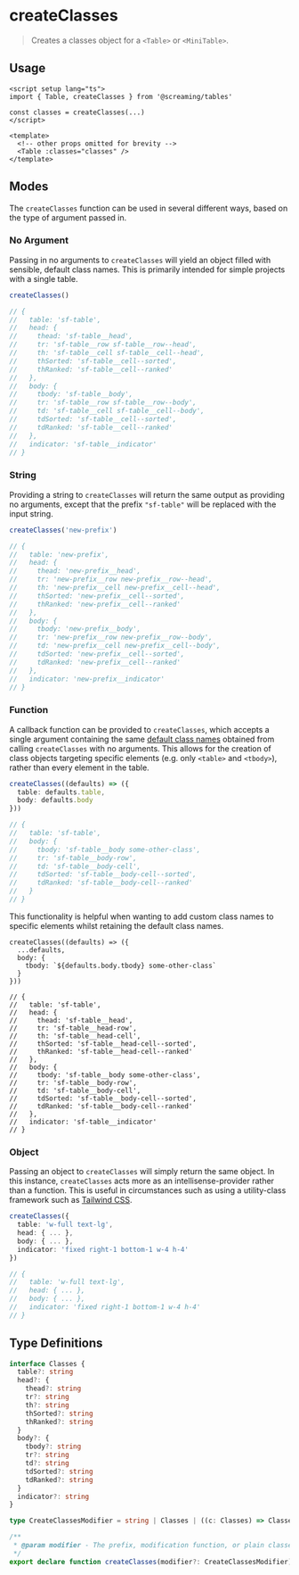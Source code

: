 # createClasses

> Creates a classes object for a `<Table>` or `<MiniTable>`.

## Usage

```vue
<script setup lang="ts">
import { Table, createClasses } from '@screaming/tables'

const classes = createClasses(...)
</script>

<template>
  <!-- other props omitted for brevity -->
  <Table :classes="classes" />
</template>
```

## Modes

The `createClasses` function can be used in several different ways, based on the type of argument passed in.

### No Argument

Passing in no arguments to `createClasses` will yield an object filled with sensible, default class names. This is primarily intended for simple projects with a single table.

```ts
createClasses()

// {
//   table: 'sf-table',
//   head: {
//     thead: 'sf-table__head',
//     tr: 'sf-table__row sf-table__row--head',
//     th: 'sf-table__cell sf-table__cell--head',
//     thSorted: 'sf-table__cell--sorted',
//     thRanked: 'sf-table__cell--ranked'
//   },
//   body: {
//     tbody: 'sf-table__body',
//     tr: 'sf-table__row sf-table__row--body',
//     td: 'sf-table__cell sf-table__cell--body',
//     tdSorted: 'sf-table__cell--sorted',
//     tdRanked: 'sf-table__cell--ranked'
//   },
//   indicator: 'sf-table__indicator'
// }
```

### String

Providing a string to `createClasses` will return the same output as providing no arguments, except that the prefix `"sf-table"` will be replaced with the input string.

```ts
createClasses('new-prefix')

// {
//   table: 'new-prefix',
//   head: {
//     thead: 'new-prefix__head',
//     tr: 'new-prefix__row new-prefix__row--head',
//     th: 'new-prefix__cell new-prefix__cell--head',
//     thSorted: 'new-prefix__cell--sorted',
//     thRanked: 'new-prefix__cell--ranked'
//   },
//   body: {
//     tbody: 'new-prefix__body',
//     tr: 'new-prefix__row new-prefix__row--body',
//     td: 'new-prefix__cell new-prefix__cell--body',
//     tdSorted: 'new-prefix__cell--sorted',
//     tdRanked: 'new-prefix__cell--ranked'
//   },
//   indicator: 'new-prefix__indicator'
// }
```

### Function

A callback function can be provided to `createClasses`, which accepts a single argument containing the same [default class names](#no-argument) obtained from calling `createClasses` with no arguments. This allows for the creation of class objects targeting specific elements (e.g. only `<table>` and `<tbody>`), rather than every element in the table.

```ts
createClasses((defaults) => ({
  table: defaults.table,
  body: defaults.body
}))

// {
//   table: 'sf-table',
//   body: {
//     tbody: 'sf-table__body some-other-class',
//     tr: 'sf-table__body-row',
//     td: 'sf-table__body-cell',
//     tdSorted: 'sf-table__body-cell--sorted',
//     tdRanked: 'sf-table__body-cell--ranked'
//   }
// }
```

This functionality is helpful when wanting to add custom class names to specific elements whilst retaining the default class names.

```ts{18}
createClasses((defaults) => ({
  ...defaults,
  body: {
    tbody: `${defaults.body.tbody} some-other-class`
  }
}))

// {
//   table: 'sf-table',
//   head: {
//     thead: 'sf-table__head',
//     tr: 'sf-table__head-row',
//     th: 'sf-table__head-cell',
//     thSorted: 'sf-table__head-cell--sorted',
//     thRanked: 'sf-table__head-cell--ranked'
//   },
//   body: {
//     tbody: 'sf-table__body some-other-class',
//     tr: 'sf-table__body-row',
//     td: 'sf-table__body-cell',
//     tdSorted: 'sf-table__body-cell--sorted',
//     tdRanked: 'sf-table__body-cell--ranked'
//   },
//   indicator: 'sf-table__indicator'
// }
```

### Object

Passing an object to `createClasses` will simply return the same object. In this instance, `createClasses` acts more as an intellisense-provider rather than a function. This is useful in circumstances such as using a utility-class framework such as [Tailwind CSS](https://tailwindcss.com).

```ts
createClasses({
  table: 'w-full text-lg',
  head: { ... },
  body: { ... },
  indicator: 'fixed right-1 bottom-1 w-4 h-4'
})

// {
//   table: 'w-full text-lg',
//   head: { ... },
//   body: { ... },
//   indicator: 'fixed right-1 bottom-1 w-4 h-4'
// }
```

## Type Definitions

```ts
interface Classes {
  table?: string
  head?: {
    thead?: string
    tr?: string
    th?: string
    thSorted?: string
    thRanked?: string
  }
  body?: {
    tbody?: string
    tr?: string
    td?: string
    tdSorted?: string
    tdRanked?: string
  }
  indicator?: string
}

type CreateClassesModifier = string | Classes | ((c: Classes) => Classes)

/**
 * @param modifier - The prefix, modification function, or plain classes object.
 */
export declare function createClasses(modifier?: CreateClassesModifier): Classes
```
